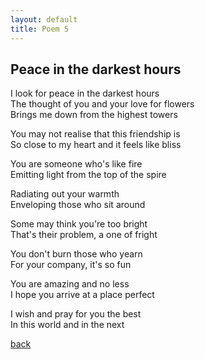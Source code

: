 ```yaml
---
layout: default
title: Poem 5
---
```


## Peace in the darkest hours

I look for peace in the darkest hours \
The thought of you and your love for flowers \
Brings me down from the highest towers

You may not realise that this friendship is \
So close to my heart and it feels like bliss

You are someone who's like fire \
Emitting light from the top of the spire

Radiating out your warmth \
Enveloping those who sit around

Some may think you're too bright \
That's their problem, a one of fright

You don't burn those who yearn \
For your company, it's so fun

You are amazing and no less \
I hope you arrive at a place perfect

I wish and pray for you the best \
In this world and in the next


 [back](../index-page.html)